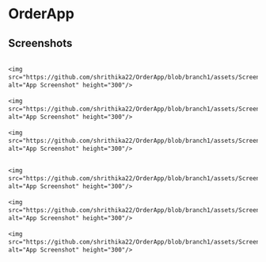 # OrderApp

## Screenshots

<div style="display: flex; gap: 10px;">

    <img src="https://github.com/shrithika22/OrderApp/blob/branch1/assets/Screenshots/Onboarding.png" alt="App Screenshot" height="300"/>

    <img src="https://github.com/shrithika22/OrderApp/blob/branch1/assets/Screenshots/Home.png" alt="App Screenshot" height="300"/>

    <img src="https://github.com/shrithika22/OrderApp/blob/branch1/assets/Screenshots/Filter.png" alt="App Screenshot" height="300"/>
</div>

<div style="display: flex; gap: 10px;">

    <img src="https://github.com/shrithika22/OrderApp/blob/branch1/assets/Screenshots/Search.png" alt="App Screenshot" height="300"/>

    <img src="https://github.com/shrithika22/OrderApp/blob/branch1/assets/Screenshots/Item.png" alt="App Screenshot" height="300"/>

    <img src="https://github.com/shrithika22/OrderApp/blob/branch1/assets/Screenshots/Checkout.png" alt="App Screenshot" height="300"/>

</div>